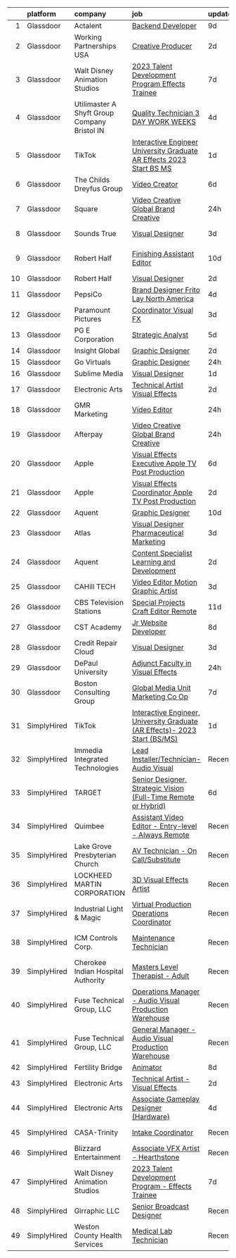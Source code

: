

|    | platform    | company                                          | job                                                                                                                                                                                                                                                                                                                                                                                                                                                                                                                                                                                                                                                                                                                                                                                                                                                                                                                                                                                                                                                                                                                                                                                                                                                                                                                                          | update_time   | location                    |
|---:|:------------|:-------------------------------------------------|:---------------------------------------------------------------------------------------------------------------------------------------------------------------------------------------------------------------------------------------------------------------------------------------------------------------------------------------------------------------------------------------------------------------------------------------------------------------------------------------------------------------------------------------------------------------------------------------------------------------------------------------------------------------------------------------------------------------------------------------------------------------------------------------------------------------------------------------------------------------------------------------------------------------------------------------------------------------------------------------------------------------------------------------------------------------------------------------------------------------------------------------------------------------------------------------------------------------------------------------------------------------------------------------------------------------------------------------------|:--------------|:----------------------------|
|  1 | Glassdoor   | Actalent                                         | [Backend Developer](https://www.glassdoor.com/partner/jobListing.htm?pos=113&ao=1110586&s=58&guid=000001834a3eb221a3348380daa6cbd7&src=GD_JOB_AD&t=SR&vt=w&ea=1&cs=1_3d3eb363&cb=1663397966783&jobListingId=1008124289956&cpc=3BA4CE39D5B5DEF5&jrtk=3-0-1gd53tchvk273801-1gd53tcijmbjh800-ac28e768eee0bdb1--6NYlbfkN0ChYVx_I3yfZ_JDY3EFoivtqvi_stwnZ_kRt8Dowt_l_d1ydueao4NE-oUleRJ4yhjzZKv6NAv-qs_hBptCo3Mmgi7bx2BF3q0Z2gcnSmU_6_5f3KTRvBH_vn8b5ee5gnVAz2SPzVXtaFYspIDjBkkX-I0eJYqeJRaXAC0bqjAUS5R6Cr5G_5PYJxjjPTy89bZ3hJEimlGaGmT468MWR-MEInd388ogL8PR7d7KL43IhX-fTqkI8RARDWDaAex2CqpWdUOhA9Snvz2LdPXvTM1cq1ItDFYcnLrZKlSEWVVaRsUNo3XynkuWx97he_5NXTT1h8CcSpeoOqCJEH6oKMDjw24JfRac_4ofwylncpwKKBmkEv0gxcgH8aJhtpfg59R-fTswQ8zhMok1hhVXOEPzHFjET1SCtSr1kRU6LQ9JWJ7LjEy_qkQDujQFas4SKAcq-6VJVZDzI07SNHOCpFWbP6vhvyThMApGDNh8uRHz9UAiB24HPEimVdPXggYAtWX8av9Z8G2e0vOEM6supfktVQJiYMM5PHUEcH57mD5Je6UAYSYO9H1VQejcWwaHBsQxH8O1VvUVKvd8rBDe1dFubXpE3aLQaz022cD6d4Zu0i1T_ZD1c-m9vLfswXXwHigu9wQxaiSHAhnbN0Uez0hk2d-q_s3glgzDsk7yzQCE4JU9GeIs1ue4caCmAQCBubcLqxJcY_dHoo32jX0MB0pf305yz7eB6mVdhENNmX23zcKdXcdbYKHvOXTtQqpPQO2LxM1X-bB1X3uBxL5X1rBDxb0NPoGGWeE6yZhwXqWUB02lSkWBfa8m-caXy2NjtGd_SYNKqIznompYii1a8wzPkDDy7QIRP0Pt0TRQL4iUaWrfuV6nM0k-qU6FkgQp-QsoTXVeapsgMH8GSxx5y624_qQcP1arfBGCSeMClipQJuDMUrG9e4vE-OGtBK2H_tTugh-Y17nvDcNQHP1A1X5v) | 9d            | Raleigh, NC                 |
|  2 | Glassdoor   | Working Partnerships USA                         | [Creative Producer](https://www.glassdoor.com/partner/jobListing.htm?pos=108&ao=1110586&s=58&guid=000001834a3eb221a3348380daa6cbd7&src=GD_JOB_AD&t=SR&vt=w&ea=1&cs=1_7525f105&cb=1663397966782&jobListingId=1008139769119&cpc=44CD5376B8534B8F&jrtk=3-0-1gd53tchvk273801-1gd53tcijmbjh800-9906d0e7465d77ad--6NYlbfkN0DCt8ROna4v0wei3cIohxxICMezqlQcIDltQPbxHVHnIQqRAFVNZT1ZdIL4Ewv1kWBk86FxfSAGxRbT7zlJGN4tW_9UwTW4wpcMTNUU9WukawZPrIJgR54pyrl_rMHkbcURyK3qvZt1TsYOoopx_3ZmbOiulw4OBce71OJccCL95Dnn-HcNNdadrc2WUZ9T9D5EieHHfAKrVKNgBk3iUWr3u9s885exocim3eTrc0DNa8ykHzE1J5flfDrDv_fTiS_4dN_SSrQKsyRt4D9ePpNNIWHcoFP3N_x8uqDMk0aox0-_fDee34lynWmJrNfU65CQsIuYQszE_MSTXcusnGvY7lWaWpoTfys2Nf2DR9w2nA6R_wt3E4VVQpDWWv30bGMSE1c1PZRd-TsSqVTQ3QCAx42kiNqz-19JkWlp-fdn9gmyKx6JINscCM2sGQw50TVB1V4yNWOrP28pDUllJsM7Z_Po2h2Ra-rkdKDO5g9SOj42-6NOGMb8X6W4E57wFMk%3D)                                                                                                                                                                                                                                                                                                                                                                                                                                                                                   | 2d            | San Jose, CA                |
|  3 | Glassdoor   | Walt Disney Animation Studios                    | [2023 Talent Development Program   Effects Trainee](https://www.glassdoor.com/partner/jobListing.htm?pos=115&ao=1136043&s=58&guid=000001834a3eb221a3348380daa6cbd7&src=GD_JOB_AD&t=SR&vt=w&cs=1_82bdf1b3&cb=1663397966783&jobListingId=1008128862520&jrtk=3-0-1gd53tchvk273801-1gd53tcijmbjh800-75fffbc0dc0d6f25-)                                                                                                                                                                                                                                                                                                                                                                                                                                                                                                                                                                                                                                                                                                                                                                                                                                                                                                                                                                                                                           | 7d            | Burbank, CA                 |
|  4 | Glassdoor   | Utilimaster  A Shyft Group Company   Bristol  IN | [Quality Technician 3 DAY WORK WEEKS](https://www.glassdoor.com/partner/jobListing.htm?pos=103&ao=1110586&s=58&guid=000001834a3eb221a3348380daa6cbd7&src=GD_JOB_AD&t=SR&vt=w&ea=1&cs=1_1582c7d1&cb=1663397966781&jobListingId=1008133767579&cpc=334ABAF5D42DC775&jrtk=3-0-1gd53tchvk273801-1gd53tcijmbjh800-2af0f9561dcbb0d7--6NYlbfkN0CYi_rnJ6tDk9y6Bl7prN6vhWaqnJg32vKJIaeoAUM-eWwypNjjsPttMiWiXj2eDSxxogwDcc9SQMCSboAL09YDvLNgp5IskXS9bRIp2d2zfYDMcs70oYK8lszPCJIKsxYh8eKWuoP_uixh8jHrjUC3cXR_tnc4InnAZbMD1ubC3CavNOypIdFpJCP_ZhDynkEWJzp30bNT8pXiP3KjrPCCoj6cScsv38k86YLEUeoL6qecnyFMWoW6VVcm6z6yh4UMniIwyy9on27ipf20uMl1KiARgCZF9U8lcGad4mfokf1oKIeOst0uMXHmh9UNQG8lwC64Lf1ydK7-dlpf3VWirzWbRVeGG5O29TSjTwqKVSNJ603-YcnODEX64hmAdHvfpAf9z2cuXcGFuuOPayMampEGV44wot846E77SX645HHvfE3CSOFDJRsG8jPEYNAtNw4GiHXwJrmrrjcx2o69cWrQ3XDHsaayJ4aCW4QtF9H4gw35jlI_U9v9ydYnz7nGr6TL40y5_Q%3D%3D)                                                                                                                                                                                                                                                                                                                                                                                                                                                   | 4d            | Bristol, IN                 |
|  5 | Glassdoor   | TikTok                                           | [Interactive Engineer  University Graduate  AR Effects   2023 Start  BS MS ](https://www.glassdoor.com/partner/jobListing.htm?pos=123&ao=1136043&s=58&guid=000001834a3eb221a3348380daa6cbd7&src=GD_JOB_AD&t=SR&vt=w&cs=1_75719027&cb=1663397966783&jobListingId=1008142308755&jrtk=3-0-1gd53tchvk273801-1gd53tcijmbjh800-757d300693679aab-)                                                                                                                                                                                                                                                                                                                                                                                                                                                                                                                                                                                                                                                                                                                                                                                                                                                                                                                                                                                                  | 1d            | Los Angeles, CA             |
|  6 | Glassdoor   | The Childs Dreyfus Group                         | [Video Creator](https://www.glassdoor.com/partner/jobListing.htm?pos=126&ao=1136043&s=58&guid=000001834a3eb221a3348380daa6cbd7&src=GD_JOB_AD&t=SR&vt=w&ea=1&cs=1_31d1c952&cb=1663397966784&jobListingId=1008130552471&jrtk=3-0-1gd53tchvk273801-1gd53tcijmbjh800-2b3fa6dd7eb320e3-)                                                                                                                                                                                                                                                                                                                                                                                                                                                                                                                                                                                                                                                                                                                                                                                                                                                                                                                                                                                                                                                          | 6d            | Remote                      |
|  7 | Glassdoor   | Square                                           | [Video Creative  Global Brand Creative](https://www.glassdoor.com/partner/jobListing.htm?pos=127&ao=1136043&s=58&guid=000001834a3eb221a3348380daa6cbd7&src=GD_JOB_AD&t=SR&vt=w&cs=1_f2452146&cb=1663397966784&jobListingId=1008146093890&jrtk=3-0-1gd53tchvk273801-1gd53tcijmbjh800-0126c4f1f695db2e-)                                                                                                                                                                                                                                                                                                                                                                                                                                                                                                                                                                                                                                                                                                                                                                                                                                                                                                                                                                                                                                       | 24h           | Los Angeles, CA             |
|  8 | Glassdoor   | Sounds True                                      | [Visual Designer](https://www.glassdoor.com/partner/jobListing.htm?pos=129&ao=1136043&s=58&guid=000001834a3eb221a3348380daa6cbd7&src=GD_JOB_AD&t=SR&vt=w&ea=1&cs=1_d0ce2044&cb=1663397966784&jobListingId=1008136172477&jrtk=3-0-1gd53tchvk273801-1gd53tcijmbjh800-43129ac4df26c860-)                                                                                                                                                                                                                                                                                                                                                                                                                                                                                                                                                                                                                                                                                                                                                                                                                                                                                                                                                                                                                                                        | 3d            | Louisville, CO              |
|  9 | Glassdoor   | Robert Half                                      | [Finishing Assistant Editor](https://www.glassdoor.com/partner/jobListing.htm?pos=110&ao=1110586&s=58&guid=000001834a3eb221a3348380daa6cbd7&src=GD_JOB_AD&t=SR&vt=w&ea=1&cs=1_ffe75eb0&cb=1663397966782&jobListingId=1008121262605&cpc=3DB599BF2F4828F0&jrtk=3-0-1gd53tchvk273801-1gd53tcijmbjh800-f2f0ab3d9ebc7277--6NYlbfkN0CpzDdaQkua3np5pkmj49lKioZwmwxQ-yx5plwbYmV_M2CLBDBrPEXoXkIUtnH_BUej5-h9152xADAR0oXBDG1SzQHeUzLaOmeGzNOa1yCxvNHiut3i1ve0iJhT1uwpnwMYcukm3MzP1EoCLfbOKS-9a47DBRuqJdK9k-azdVNo-MaI-owFuAKNV-E7aefhqsW8ISG_UgF4f-vJ-CQ1gvr133FBscL2reVplRieHGMIODx-F1_th3kXzlOD_mW5Xd1Gg2q3Z9b9kxLFcrhd3a_mm7ILMDQmeo4_tfiLpe5QJl9OKRatb8wrImvNOqW-KFdRY_3NMcQajl2iBXOukxAZ2jdAwtMNKhO_dHj7aUGkZXjT7y7fSvmJdSKEkWVOdkPNv1cVfrHOfXnchL4qnHXa5tuQOgr2sUA---NbTii17P9BckfrzuriAy8sVBX68zLkeMZG5NStP7S5qR_AoQdoFM75iEH-OiPVBp3Ei8pw9y7DmeXSyBY9pkNqn48YCPvO_DMpT7vH6MBm-QFW1OB90za5bNNlhUYTMBgZgsMq4IYqokROH1o6tjvkuFmxTA-LEA6n5dpadw%3D%3D)                                                                                                                                                                                                                                                                                                                                                                                            | 10d           | San Francisco, CA           |
| 10 | Glassdoor   | Robert Half                                      | [Visual Designer](https://www.glassdoor.com/partner/jobListing.htm?pos=107&ao=1110586&s=58&guid=000001834a3eb221a3348380daa6cbd7&src=GD_JOB_AD&t=SR&vt=w&ea=1&cs=1_b820eee1&cb=1663397966782&jobListingId=1008139255192&cpc=1FDE87803EF93CD3&jrtk=3-0-1gd53tchvk273801-1gd53tcijmbjh800-e2ab6f7ece136af2--6NYlbfkN0CpzDdaQkua3np5pkmj49lKioZwmwxQ-yx5plwbYmV_M3J4KuacFLtDum7fINRRVdxJrSKYps0vHtt2uEW88XOPa5m_b9cSUZj7ComIjH4JsjGiuBolc883l-DAH5yXOoDUM093u7GfFCT2KrKfygxQULY5qbHJG6Tg9_CQRujG2NOmopM20joezy-4UtmjIrTFlonHy9DKHWjf_fholpS3K_j9WpnE6HD3osnJrMsl2ZFpbITsu5CStbOxNXJ41JCnNnOffOvv_qjuh5Vxx-9jZFC4Vcb2ojcUifiPBLIYr1iLuybdbXXotiV9aGnh2yPj4v7pazwhqSPcQDmiwHiUKOKVJu_LohxC0q3cIRq35aOTHO5Qvlv2p46X8HijM6y5K5N4LF5ZBjgkcyMvWiOqYosE3nVH4ZeOTBf3BtUCoguwbkcIIBzKMz1EfVmn6KKhpl3tvUJY8M4xYw6is_MqK46RxYqcmKtvK3ZhD4kslQOowXyAP8Z8-WsWMsvdFh5bXlf0j4l9LNGiz0NYe9dl9-2EFyOa3tcW6yO_0NPahkDBS8g5bFXJ)                                                                                                                                                                                                                                                                                                                                                                                                                                   | 2d            | Boston, MA                  |
| 11 | Glassdoor   | PepsiCo                                          | [Brand Designer  Frito Lay North America](https://www.glassdoor.com/partner/jobListing.htm?pos=118&ao=1136043&s=58&guid=000001834a3eb221a3348380daa6cbd7&src=GD_JOB_AD&t=SR&vt=w&cs=1_5061e649&cb=1663397966783&jobListingId=1008134082419&jrtk=3-0-1gd53tchvk273801-1gd53tcijmbjh800-80c988982856cfdc-)                                                                                                                                                                                                                                                                                                                                                                                                                                                                                                                                                                                                                                                                                                                                                                                                                                                                                                                                                                                                                                     | 4d            | Plano, TX                   |
| 12 | Glassdoor   | Paramount Pictures                               | [Coordinator  Visual FX](https://www.glassdoor.com/partner/jobListing.htm?pos=119&ao=1136043&s=58&guid=000001834a3eb221a3348380daa6cbd7&src=GD_JOB_AD&t=SR&vt=w&cs=1_3c653de6&cb=1663397966783&jobListingId=1008136875068&jrtk=3-0-1gd53tchvk273801-1gd53tcijmbjh800-7b8b652dda9028a5-)                                                                                                                                                                                                                                                                                                                                                                                                                                                                                                                                                                                                                                                                                                                                                                                                                                                                                                                                                                                                                                                      | 3d            | Los Angeles, CA             |
| 13 | Glassdoor   | PG E Corporation                                 | [Strategic Analyst](https://www.glassdoor.com/partner/jobListing.htm?pos=104&ao=1110586&s=58&guid=000001834a3eb221a3348380daa6cbd7&src=GD_JOB_AD&t=SR&vt=w&cs=1_07af6b69&cb=1663397966781&jobListingId=1008132434275&cpc=334ABAF5D42DC775&jrtk=3-0-1gd53tchvk273801-1gd53tcijmbjh800-b6f080f99d1562aa--6NYlbfkN0Dl5O3UwlcwwCSNUOo_pIXFXhqhPgZDNLRFp2hAbMlfu_U7Fdo9AfZuTWJJfdwboLsRfPmi5NufluM01x69QEt7TkqnKXdhEjGwKptSB22ig404WbX3YBG5gF6YFEqBDGCiIe7_k62O-REc5EZMM4XvWVUGJlU0Aok_cvztGgiYzQywYdMIzR8DzjyAh4KM1SCi0ilwnmtGI2E9PF74iiua2-R35wzN3QVMJqKIMD9PmR4Ipbe1XOzeF3D0u-AvfufJWTiiyt9pI2h446jQV6Wvvb5_Y7ObhKQNzDRTUkePmZzR57pO4a-vZwJRP7XPGYsE7t3begXKoBW1i3_cQhqBp_2RRzAIOc3bDTecGbjnIXH0A17z5c0b2LRXWt7hWJGuavru3qKQoM-4Ldx4Lq8h-uXAIYmeehKIPcUrquT9BAdurPquFEqX)                                                                                                                                                                                                                                                                                                                                                                                                                                                                                                                                                                      | 5d            | Oakland, CA                 |
| 14 | Glassdoor   | Insight Global                                   | [Graphic Designer](https://www.glassdoor.com/partner/jobListing.htm?pos=109&ao=1110586&s=58&guid=000001834a3eb221a3348380daa6cbd7&src=GD_JOB_AD&t=SR&vt=w&ea=1&cs=1_e6da53b0&cb=1663397966782&jobListingId=1008140284035&cpc=3BA4CE39D5B5DEF5&jrtk=3-0-1gd53tchvk273801-1gd53tcijmbjh800-0c2012a440d9967c--6NYlbfkN0BKkHZu3wF05EeDimN_p6sYpKCMArvwa95YdH7UpkaBCi52Bcb3JNt3QpXU1JGZrLRaT4-sbI7ZNj7oVphyX7jfnA5KdYmN_jJyCugDgxDzB-HnRs_8BQjdhyPHXV-_kFssF7NQKmbC8I_V-loY2WK4Broq4jmSKI8FJrPD37Tadv_ELABB4aEtRhPy9Ml6FmJfwTW4RqEX6BfWSPv4FnQiPfMweR4M3OHIpZDFR7M7SCS8aEatMpyuMFpuoaUHPgBlHra2LDUU6Yh2kWKMW6aVoWWbTkWCmeJhNPcDxoTfwILahiji-mPW2WOlrcXat2F7qrPtXrd6_lntoqCQ1Od8lUuV8kw96ej8WxBy79IAyJAFNblI27NWj0Fh0h1dY7TKPKpuCWuFTKxFZuFZLslOYq2TvVOx3taYDaUcVLydgIFwEtptz-kYT_1-qJqhl8Mw8qYE3IK6InfhsosxXm-4OEir-gIHS2LT-Cx_03TDUOBSbA2vAu5Y0rSQzdXKMYE%3D)                                                                                                                                                                                                                                                                                                                                                                                                                                                                                    | 2d            | Remote                      |
| 15 | Glassdoor   | Go Virtuals                                      | [Graphic Designer](https://www.glassdoor.com/partner/jobListing.htm?pos=122&ao=1136043&s=58&guid=000001834a3eb221a3348380daa6cbd7&src=GD_JOB_AD&t=SR&vt=w&ea=1&cs=1_c98dc69f&cb=1663397966783&jobListingId=1008144791599&jrtk=3-0-1gd53tchvk273801-1gd53tcijmbjh800-ce4bf21075b0a9de-)                                                                                                                                                                                                                                                                                                                                                                                                                                                                                                                                                                                                                                                                                                                                                                                                                                                                                                                                                                                                                                                       | 24h           | Remote                      |
| 16 | Glassdoor   | Sublime Media                                    | [Visual Designer](https://www.glassdoor.com/partner/jobListing.htm?pos=117&ao=1136043&s=58&guid=000001834a3eb221a3348380daa6cbd7&src=GD_JOB_AD&t=SR&vt=w&ea=1&cs=1_82b91e9e&cb=1663397966783&jobListingId=1008141336581&jrtk=3-0-1gd53tchvk273801-1gd53tcijmbjh800-7feb6f564a307946-)                                                                                                                                                                                                                                                                                                                                                                                                                                                                                                                                                                                                                                                                                                                                                                                                                                                                                                                                                                                                                                                        | 1d            | Remote                      |
| 17 | Glassdoor   | Electronic Arts                                  | [Technical Artist   Visual Effects](https://www.glassdoor.com/partner/jobListing.htm?pos=120&ao=1136043&s=58&guid=000001834a3eb221a3348380daa6cbd7&src=GD_JOB_AD&t=SR&vt=w&cs=1_5c52e358&cb=1663397966783&jobListingId=1008140058904&jrtk=3-0-1gd53tchvk273801-1gd53tcijmbjh800-f3a8d4d6eb4f192b-)                                                                                                                                                                                                                                                                                                                                                                                                                                                                                                                                                                                                                                                                                                                                                                                                                                                                                                                                                                                                                                           | 2d            | Seattle, WA                 |
| 18 | Glassdoor   | GMR Marketing                                    | [Video Editor](https://www.glassdoor.com/partner/jobListing.htm?pos=124&ao=1136043&s=58&guid=000001834a3eb221a3348380daa6cbd7&src=GD_JOB_AD&t=SR&vt=w&cs=1_db2fbfbb&cb=1663397966787&jobListingId=1008144243286&jrtk=3-0-1gd53tchvk273801-1gd53tcijmbjh800-846445e307964f92-)                                                                                                                                                                                                                                                                                                                                                                                                                                                                                                                                                                                                                                                                                                                                                                                                                                                                                                                                                                                                                                                                | 24h           | Remote                      |
| 19 | Glassdoor   | Afterpay                                         | [Video Creative  Global Brand Creative](https://www.glassdoor.com/partner/jobListing.htm?pos=125&ao=1136043&s=58&guid=000001834a3eb221a3348380daa6cbd7&src=GD_JOB_AD&t=SR&vt=w&cs=1_a4193dab&cb=1663397966783&jobListingId=1008145466629&jrtk=3-0-1gd53tchvk273801-1gd53tcijmbjh800-1c3611a07e5a465d-)                                                                                                                                                                                                                                                                                                                                                                                                                                                                                                                                                                                                                                                                                                                                                                                                                                                                                                                                                                                                                                       | 24h           | Los Angeles, CA             |
| 20 | Glassdoor   | Apple                                            | [Visual Effects Executive  Apple TV  Post Production](https://www.glassdoor.com/partner/jobListing.htm?pos=116&ao=1136043&s=58&guid=000001834a3eb221a3348380daa6cbd7&src=GD_JOB_AD&t=SR&vt=w&cs=1_bc29476c&cb=1663397966783&jobListingId=1008130984242&jrtk=3-0-1gd53tchvk273801-1gd53tcijmbjh800-cef1915e59ab6a75-)                                                                                                                                                                                                                                                                                                                                                                                                                                                                                                                                                                                                                                                                                                                                                                                                                                                                                                                                                                                                                         | 6d            | Culver City, CA             |
| 21 | Glassdoor   | Apple                                            | [Visual Effects Coordinator  Apple TV  Post Production](https://www.glassdoor.com/partner/jobListing.htm?pos=114&ao=1136043&s=58&guid=000001834a3eb221a3348380daa6cbd7&src=GD_JOB_AD&t=SR&vt=w&cs=1_74cb239b&cb=1663397966783&jobListingId=1008139502844&jrtk=3-0-1gd53tchvk273801-1gd53tcijmbjh800-22323a1b7e6276c5-)                                                                                                                                                                                                                                                                                                                                                                                                                                                                                                                                                                                                                                                                                                                                                                                                                                                                                                                                                                                                                       | 2d            | Culver City, CA             |
| 22 | Glassdoor   | Aquent                                           | [Graphic Designer](https://www.glassdoor.com/partner/jobListing.htm?pos=112&ao=1110586&s=58&guid=000001834a3eb221a3348380daa6cbd7&src=GD_JOB_AD&t=SR&vt=w&cs=1_4d4b0f66&cb=1663397966782&jobListingId=1008121287491&cpc=3BA4CE39D5B5DEF5&jrtk=3-0-1gd53tchvk273801-1gd53tcijmbjh800-6721bc3ed35275ca--6NYlbfkN0DMrcEu7yrtATojKJA7cEzGQ3FdRGWLh0CZQInL4ECGI9gD0Wolx9R2v-Aex0-GK06a35smEamgRtBssw3f9sNAPbzJwu2x1Toq3bFi6cSy3R3mEnvwbxPgG0g0A7-1JUaa-Uvg2QVwji2K0elZXkuerDFd6IIQXTX5YNOPHQOLNdfy3fuPhLLdbsKzLMlV-EbciSWzVKu52nS4zETNR0Cg6FKRHqmutfCS7KvMoVPLQbxdEAUKa1hdpM71jQTn5xg7B3zP9hJQ15zFUPY9T9SvPCeUSkWvSmVh3a9bi_yTlNO023XkGyvK_SXxdcDx-07Iv-yQfF_b5zugGp_cZmtx1lKRNBg1qe3tikJ9K64HDcXwHzNsbGnqaSrahV91mQjHlOv_9SskftBP5tyPMB4FScm-cpBZn1LVOlhTL-XzWi4kJYRc5Fdw_dyWD1dWWsU%3D)                                                                                                                                                                                                                                                                                                                                                                                                                                                                                                                                                         | 10d           | Atlanta, GA                 |
| 23 | Glassdoor   | Atlas                                            | [Visual Designer   Pharmaceutical Marketing](https://www.glassdoor.com/partner/jobListing.htm?pos=106&ao=1110586&s=58&guid=000001834a3eb221a3348380daa6cbd7&src=GD_JOB_AD&t=SR&vt=w&ea=1&cs=1_bbf59c34&cb=1663397966782&jobListingId=1008136537839&cpc=3BA4CE39D5B5DEF5&jrtk=3-0-1gd53tchvk273801-1gd53tcijmbjh800-a122b2f01228edd2--6NYlbfkN0DFt5CLWch_-uKpf_0Ky8M_iFaKSU6X2cPjQwIk2lGN2zlJ200dufGwdCb50mwSuDXTP-vaRNN0NVRN6UorMCCLiDUI5nZdNNhvaszb7ilkcAh34xJkjN4aACFyLmuKvFqvWzRQ8Wp4-27uq_IU8sxsjlyiE7FtU0kOUJDclW2EQF-O05EQehqpuUAZZH1cjJrlKP9-e6Nqm2TfIfkYUsNAedi0bqKXDrWUpKyg7eVa6BJFhOfq8_FX0Xt7yrHAYJ5ylNmP6Ihd4c0r_pGBrmQ012OFfjr4Gjzvz3L-RegNgSHnKogl3gOo6m-l0VdYRDwbQ0H5gQ1X-nyVwVjn1Mmp12HYCC-aqyuXLAguT_6SzeK9_JnonDTlxjEX7iooMBwqhDIATl2M005bP_WtDMr7TIlUAM0vUVcNRray07aWsydqV-2NqlJxEB6xM_mPt4KQf3F2AxoQdXMeFQj-mXJMsVUnXaqfs_HMdayTu2nzV49QaRaNTv1vGUhYG_Nwc00KJHB4TSrPgbD3NjNCvk2TT1N11vElPKg%3D)                                                                                                                                                                                                                                                                                                                                                                                                                          | 3d            | Remote                      |
| 24 | Glassdoor   | Aquent                                           | [Content Specialist  Learning and Development ](https://www.glassdoor.com/partner/jobListing.htm?pos=111&ao=1110586&s=58&guid=000001834a3eb221a3348380daa6cbd7&src=GD_JOB_AD&t=SR&vt=w&cs=1_df65e8ce&cb=1663397966782&jobListingId=1008139496622&cpc=32EE424DE2B657EB&jrtk=3-0-1gd53tchvk273801-1gd53tcijmbjh800-e08f9d3e018c5770--6NYlbfkN0DMrcEu7yrtATojKJA7cEzGQ3FdRGWLh0CZQInL4ECGI9gD0Wolx9R2v-Aex0-GK06ekWQPZIsVD02Bg6NcPKo-wrP6Jjv10L8FLBGwM2RwO3McR4fBKm30t8V0qUjrl9-TDwxjcqtMdlLHvLvYPIlaLqSVzq4NSbZKCZs8Js2JyWKSB7x0pNNc9rNV7L0CX-FLgarg5ZDq9SwRAFhQlLLE40nXd9hvTF8CWKML2dm1ubIu9VFMc-_XgLLeyb5n35LwejU7m1eTVA1P8mMk0kCZPJssFNQvi-rY8TDcn8YlyTl4nylTEYB0mqhC-pPjZqm2-lYV9RlRH1J3lNTPWHeacAmSrE7l7UaWLYOpTQV1RuyLNmCcy0S9na3yB7QEyZ0qNVz9fqXxzpjsYWIhq4SlGrVC-6XRtA3OzFKSt_zO61cXxsjOseyaZVU_jyFA2NeNEdJdSzuCwg%3D%3D)                                                                                                                                                                                                                                                                                                                                                                                                                                                                                                              | 2d            | Sunnyvale, CA               |
| 25 | Glassdoor   | CAHill TECH                                      | [Video Editor   Motion Graphic Artist](https://www.glassdoor.com/partner/jobListing.htm?pos=102&ao=1110586&s=58&guid=000001834a3eb221a3348380daa6cbd7&src=GD_JOB_AD&t=SR&vt=w&ea=1&cs=1_04c2d898&cb=1663397966781&jobListingId=1008136789858&cpc=F41FEAB56D215062&jrtk=3-0-1gd53tchvk273801-1gd53tcijmbjh800-95ecd16d55d109be--6NYlbfkN0CHpSnjIPxMtekS58WZl5Olhjo2iWL5RjE_Boe0ccr3FuGoV4i2gtzxM52I_gDoApS3fSno2zIsBcYzrcdPMQWsV2pu-S-X_LpozHPnRsQpsdCjn2okO6EhQUYKDd9v9IRgrWI-wGxamJK9uwwYNiH057cNNYMX_vyc1U4ZP9-3e06zh9JSkn3X4OXVyM2XLODje0x4reyEcyY_DxT4ZkDOzFxtP6AufxeXunrr9VlccGITL230RPBHHYluKI2LSNh7NOLOHZfsASSj8Vcy2l4R9iidDoGtOuKLiHScYFndPLEb_3flnmJTqQHCDjR2WeUg8s9HiTZRziLhAmq__Y59xuInuh1biws7yDi2coWKgwjuIpxssLapFQfalDjU2m4jTcJfeCzy1oJaMXgsIMc2-Emg9kCTgvFUJO9b6M9D-PDHALrKAwYW9qr-Cq7uh5fOWTmm7WNiX5PlQkiT6_Bmac6wjtBV8R4me5RlQfulMt_9ekKvOwH-tkHxwgnIWYcQK7IVtKrL1Q%3D%3D)                                                                                                                                                                                                                                                                                                                                                                                                                                                  | 3d            | Remote                      |
| 26 | Glassdoor   | CBS Television Stations                          | [Special Projects Craft Editor  Remote ](https://www.glassdoor.com/partner/jobListing.htm?pos=128&ao=1136043&s=58&guid=000001834a3eb221a3348380daa6cbd7&src=GD_JOB_AD&t=SR&vt=w&cs=1_2017a353&cb=1663397966784&jobListingId=1008119618802&jrtk=3-0-1gd53tchvk273801-1gd53tcijmbjh800-843723d65af0a502-)                                                                                                                                                                                                                                                                                                                                                                                                                                                                                                                                                                                                                                                                                                                                                                                                                                                                                                                                                                                                                                      | 11d           | New York, NY                |
| 27 | Glassdoor   | CST Academy                                      | [Jr  Website Developer](https://www.glassdoor.com/partner/jobListing.htm?pos=101&ao=1110586&s=58&guid=000001834a3eb221a3348380daa6cbd7&src=GD_JOB_AD&t=SR&vt=w&ea=1&cs=1_3518a43e&cb=1663397966781&jobListingId=1008126352566&cpc=8795CF9063CD573D&jrtk=3-0-1gd53tchvk273801-1gd53tcijmbjh800-c86b78201b06aef2--6NYlbfkN0C60gHVp4b0cpydo70zk1zETvfRoIYrIsAoH2nkjqitC2L5GdziIH9EvRNPiMzpp2DU9b0Hs7OcadXNnJ6quXLU_EZ5KPeRuLj0pkKA8gre9acPMPG-hih8rHmy_m5FFh_ITl9REj7H9AWWgHDvjhQ0Xy4EbA221kLx2rieavi6gI6WRYNRobg6lTMB2F8PPXyy-1s56cuVicEZB0lDYM126ADeKPKJrSaIDDyY0HHz4fMGPbfvL-BAtpeKxwoTcppqpe-fPYanXdgGTaTydxiKuoyFXu18FG1PwKGJD6aPEMPPQEsNKVn3w3R9vfDxk99rTnt8GN8tjRBsslmnfPwO1m4aFWEc8HH6Gp0hjMn9oZfIpOVRKITW5-IIv8vOZxA07tON_7X83hBjebTkg2I03F0aUvIlpP1MWT-U1y3DMGEOzm2A6ocfYBxecotrubUqkD3oRJo6zxQog8OC_2tvW19X1TzWyFWIpPyMsNDVQiwgZidtNovq8DL9XsxpCvk%3D)                                                                                                                                                                                                                                                                                                                                                                                                                                                                               | 8d            | Chicago, IL                 |
| 28 | Glassdoor   | Credit Repair Cloud                              | [Visual Designer](https://www.glassdoor.com/partner/jobListing.htm?pos=121&ao=1136043&s=58&guid=000001834a3eb221a3348380daa6cbd7&src=GD_JOB_AD&t=SR&vt=w&ea=1&cs=1_82e814fd&cb=1663397966783&jobListingId=1008136171133&jrtk=3-0-1gd53tchvk273801-1gd53tcijmbjh800-1cd95d35f6f62dee-)                                                                                                                                                                                                                                                                                                                                                                                                                                                                                                                                                                                                                                                                                                                                                                                                                                                                                                                                                                                                                                                        | 3d            | Los Angeles, CA             |
| 29 | Glassdoor   | DePaul University                                | [Adjunct Faculty in Visual Effects](https://www.glassdoor.com/partner/jobListing.htm?pos=130&ao=1136043&s=58&guid=000001834a3eb221a3348380daa6cbd7&src=GD_JOB_AD&t=SR&vt=w&cs=1_5dd79ab3&cb=1663397966784&jobListingId=1008145644921&jrtk=3-0-1gd53tchvk273801-1gd53tcijmbjh800-51106cd9116f85e2-)                                                                                                                                                                                                                                                                                                                                                                                                                                                                                                                                                                                                                                                                                                                                                                                                                                                                                                                                                                                                                                           | 24h           | Chicago, IL                 |
| 30 | Glassdoor   | Boston Consulting Group                          | [Global Media Unit Marketing   Co Op](https://www.glassdoor.com/partner/jobListing.htm?pos=105&ao=1110586&s=58&guid=000001834a3eb221a3348380daa6cbd7&src=GD_JOB_AD&t=SR&vt=w&cs=1_b475983c&cb=1663397966781&jobListingId=1008130052349&cpc=C4A69CCDBB3B9599&jrtk=3-0-1gd53tchvk273801-1gd53tcijmbjh800-3415df940424a476--6NYlbfkN0BRT_J8tESNZROimpc0WyD7EGfhllYDKcBPIyLxids1TT9pQqAOrF8Z6kFb4V1HumDbWed_NsUdfOOLhY6DBsAjJ1c32S8rx2PnTFyHM9i0vt_TXbosIXFUnrzvEVxD7FEzsOiPQKhcw6tTwkb2PgvonBrOiZ9gA5mzs4hvKMyAUcCLc95ropS4cJNqzZ_qCIzO6ou_Jl_wQnirA1r6ckpTZfmDwXxG2zi7tez1l2e2RuxZrviI-44HCTDVBkmCwRhQd6gLSbZY-CsfDmzTCUwtDaAvcpBGP5X78IOucFsPdvfWOF_QGegcwYw5PiAQWOwiMyrVXT7rHnbTinFWWsFPHFBGj8Mkb0jwRuQTxFBKmrhOSCzBkJzLMdEOb8utYac4gdbV4lHvln3PGMbvNkEx6PRZ1bTWY_SLdgob0vAr8bFxd4RSJe2mMaEPa_K_QGSpGcaJfcMyDIcUfa5USDlMNY7EzEvrDh9eIl0cy2IhewKvQRpooKkO)                                                                                                                                                                                                                                                                                                                                                                                                                                                                                    | 7d            | Boston, MA                  |
| 31 | SimplyHired | TikTok                                           | [Interactive Engineer, University Graduate (AR Effects)- 2023 Start (BS/MS)](https://www.simplyhired.com/job/7mmac1HEAcq1UDtM7wYOPYQo89STo0ZXsjrfsSms6b-UPcP-RdFWvA?q=visual+effects)                                                                                                                                                                                                                                                                                                                                                                                                                                                                                                                                                                                                                                                                                                                                                                                                                                                                                                                                                                                                                                                                                                                                                        | 1d            | Los Angeles, CA +1 location |
| 32 | SimplyHired | Immedia Integrated Technologies                  | [Lead Installer/Technician-Audio Visual](https://www.simplyhired.com/job/IL_TH2SXPlz2tOw2DDE_I22xSpEewZlkJne33ZaAXd-CmCI5oTmI_A?q=visual+effects)                                                                                                                                                                                                                                                                                                                                                                                                                                                                                                                                                                                                                                                                                                                                                                                                                                                                                                                                                                                                                                                                                                                                                                                            | Recently      | Scottsdale, AZ              |
| 33 | SimplyHired | TARGET                                           | [Senior Designer, Strategic Vision (Full-Time Remote or Hybrid)](https://www.simplyhired.com/job/C3YygO0OLaS0hj-oK8uZ1SVuWqtWOCZSYOI7PCjtryHYHt9wTCsLbg?q=visual+effects)                                                                                                                                                                                                                                                                                                                                                                                                                                                                                                                                                                                                                                                                                                                                                                                                                                                                                                                                                                                                                                                                                                                                                                    | 6d            | Minneapolis, MN             |
| 34 | SimplyHired | Quimbee                                          | [Assistant Video Editor - Entry-level - Always Remote](https://www.simplyhired.com/job/9mU8rfnKN7DZQ8b-zoKSysHs7r0RFRLtjxWR9MpwG0lXCkz_NUxf6Q?q=visual+effects)                                                                                                                                                                                                                                                                                                                                                                                                                                                                                                                                                                                                                                                                                                                                                                                                                                                                                                                                                                                                                                                                                                                                                                              | Recently      | Charlotte, NC               |
| 35 | SimplyHired | Lake Grove Presbyterian Church                   | [AV Technician - On Call/Substitute](https://www.simplyhired.com/job/tb9Lp_96v5nuqnhe0ZYtbeKN6hRlb-jVRHz1dLdsFAKeVM_Axvfv9Q?q=visual+effects)                                                                                                                                                                                                                                                                                                                                                                                                                                                                                                                                                                                                                                                                                                                                                                                                                                                                                                                                                                                                                                                                                                                                                                                                | Recently      | Lake Oswego, OR             |
| 36 | SimplyHired | LOCKHEED MARTIN CORPORATION                      | [3D Visual Effects Artist](https://www.simplyhired.com/job/J3GjyzAcwZmVvmk1TNEJIy9cz-07OEKPtMqbbQurOD88lapBTUgJMA?q=visual+effects)                                                                                                                                                                                                                                                                                                                                                                                                                                                                                                                                                                                                                                                                                                                                                                                                                                                                                                                                                                                                                                                                                                                                                                                                          | Recently      | Englewood, CO               |
| 37 | SimplyHired | Industrial Light & Magic                         | [Virtual Production Operations Coordinator](https://www.simplyhired.com/job/GoNrd8hJt9uFzdq4BsE8uE5broyUBG7lYHh-w9LEAGBerH_SJJ_H6w?q=visual+effects)                                                                                                                                                                                                                                                                                                                                                                                                                                                                                                                                                                                                                                                                                                                                                                                                                                                                                                                                                                                                                                                                                                                                                                                         | Recently      | San Francisco, CA           |
| 38 | SimplyHired | ICM Controls Corp.                               | [Maintenance Technician](https://www.simplyhired.com/job/MKpG2-bxhWXWB1ZMYVBf2c8_MdwqLVLyq7l2CTEvE-p4OflQd93yUA?q=visual+effects)                                                                                                                                                                                                                                                                                                                                                                                                                                                                                                                                                                                                                                                                                                                                                                                                                                                                                                                                                                                                                                                                                                                                                                                                            | Recently      | North Syracuse, NY          |
| 39 | SimplyHired | Cherokee Indian Hospital Authority               | [Masters Level Therapist - Adult](https://www.simplyhired.com/job/Zb1f9ndDfCV9DwGpRQtBDaD502p99LL1Fuxm0qJ1PxK8iNIQhLI8UA?q=visual+effects)                                                                                                                                                                                                                                                                                                                                                                                                                                                                                                                                                                                                                                                                                                                                                                                                                                                                                                                                                                                                                                                                                                                                                                                                   | Recently      | Cherokee, NC                |
| 40 | SimplyHired | Fuse Technical Group, LLC                        | [Operations Manager - Audio Visual Production Warehouse](https://www.simplyhired.com/job/tnHLy1gKfcTHYXpevG2WFrxVubCLHDHTveVaeoNjsOOaG9G8J6KqRA?q=visual+effects)                                                                                                                                                                                                                                                                                                                                                                                                                                                                                                                                                                                                                                                                                                                                                                                                                                                                                                                                                                                                                                                                                                                                                                            | Recently      | Nashville, TN               |
| 41 | SimplyHired | Fuse Technical Group, LLC                        | [General Manager - Audio Visual Production Warehouse](https://www.simplyhired.com/job/uwh73Vqx0KatgDFKheVkztXycL_dptPi7NWL5R2VN0f9iznoyT9EQw?q=visual+effects)                                                                                                                                                                                                                                                                                                                                                                                                                                                                                                                                                                                                                                                                                                                                                                                                                                                                                                                                                                                                                                                                                                                                                                               | Recently      | Nashville, TN               |
| 42 | SimplyHired | Fertility Bridge                                 | [Animator](https://www.simplyhired.com/job/AzIjWcGc77nKP730dVOSa35DDCRpe_WZGscL_bBB4Ea3ryXF8ZXuIQ?q=visual+effects)                                                                                                                                                                                                                                                                                                                                                                                                                                                                                                                                                                                                                                                                                                                                                                                                                                                                                                                                                                                                                                                                                                                                                                                                                          | 8d            | Remote                      |
| 43 | SimplyHired | Electronic Arts                                  | [Technical Artist - Visual Effects](https://www.simplyhired.com/job/s9jjdNDz0DfMexm6DF7l_cHOBurGHdso_cGz46lVe_dVGFJtXuPyCQ?q=visual+effects)                                                                                                                                                                                                                                                                                                                                                                                                                                                                                                                                                                                                                                                                                                                                                                                                                                                                                                                                                                                                                                                                                                                                                                                                 | 2d            | Seattle, WA                 |
| 44 | SimplyHired | Electronic Arts                                  | [Associate Gameplay Designer (Hardware)](https://www.simplyhired.com/job/x95NjpXgaHqxRIfR2qRwjS0Qla3W0_JbJIBkJBySsyBJ2P2Fp9hJJg?q=visual+effects)                                                                                                                                                                                                                                                                                                                                                                                                                                                                                                                                                                                                                                                                                                                                                                                                                                                                                                                                                                                                                                                                                                                                                                                            | 4d            | Marina del Rey, CA          |
| 45 | SimplyHired | CASA-Trinity                                     | [Intake Coordinator](https://www.simplyhired.com/job/rBM9NTR0W2riaPH90ygwB6Dd7AYyQ255iVjF5NZhuehOb36BXcI4lg?q=visual+effects)                                                                                                                                                                                                                                                                                                                                                                                                                                                                                                                                                                                                                                                                                                                                                                                                                                                                                                                                                                                                                                                                                                                                                                                                                | Recently      | Dansville, NY               |
| 46 | SimplyHired | Blizzard Entertainment                           | [Associate VFX Artist - Hearthstone](https://www.simplyhired.com/job/npzx9Srzh2nXb282llyE7B1XTbu3nGO2QQfd8rYbVSIH0uXj-hjJhQ?q=visual+effects)                                                                                                                                                                                                                                                                                                                                                                                                                                                                                                                                                                                                                                                                                                                                                                                                                                                                                                                                                                                                                                                                                                                                                                                                | Recently      | Irvine, CA                  |
| 47 | SimplyHired | Walt Disney Animation Studios                    | [2023 Talent Development Program - Effects Trainee](https://www.simplyhired.com/job/k7QaaEqp7TmEa3jXen8ZaLA72-VIl7q8yQKRCTMW1ra4Rwm0rvvhpQ?q=visual+effects)                                                                                                                                                                                                                                                                                                                                                                                                                                                                                                                                                                                                                                                                                                                                                                                                                                                                                                                                                                                                                                                                                                                                                                                 | 7d            | Burbank, CA                 |
| 48 | SimplyHired | Girraphic LLC                                    | [Senior Broadcast Designer](https://www.simplyhired.com/job/fdtVv98VgJcLk1dKQRpSlJ1u8mn8l5ofLqE1u1ffRigiBtoFDmH6tg?q=visual+effects)                                                                                                                                                                                                                                                                                                                                                                                                                                                                                                                                                                                                                                                                                                                                                                                                                                                                                                                                                                                                                                                                                                                                                                                                         | Recently      | Englewood, CO               |
| 49 | SimplyHired | Weston County Health Services                    | [Medical Lab Technician](https://www.simplyhired.com/job/ZpSGjvrXR-nkHEEJ5yh3TwbL2Hg3qeylXkuvZt0zSnAsIFwIa-udQg?q=visual+effects)                                                                                                                                                                                                                                                                                                                                                                                                                                                                                                                                                                                                                                                                                                                                                                                                                                                                                                                                                                                                                                                                                                                                                                                                            | Recently      | Newcastle, WY               |